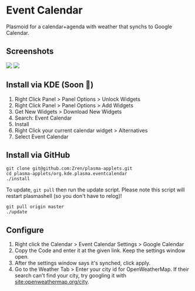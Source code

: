 # Event Calendar

Plasmoid for a calendar+agenda with weather that synchs to Google Calendar.

## Screenshots

![](https://i.imgur.com/YLzrjwx.png)
![](https://i.imgur.com/S1w3Sga.png)


## Install via KDE (Soon :construction:)

1. Right Click Panel > Panel Options > Unlock Widgets
2. Right Click Panel > Panel Options > Add Widgets
3. Get New Widgets > Download New Widgets
4. Search: Event Calendar
5. Install
6. Right Click your current calendar widget > Alternatives
7. Select Event Calendar

## Install via GitHub

```
git clone git@github.com:Zren/plasma-applets.git
cd plasma-applets/org.kde.plasma.eventcalendar
./install
```

To update, `git pull` then run the update script. Please note this script will restart plasmashell (so you don't have to relog)!

```
git pull origin master
./update
```

## Configure

1. Right click the Calendar > Event Calendar Settings > Google Calendar
2. Copy the Code and enter it at the given link. Keep the settings window open.
3. After the settings window says it's synched, click apply.
4. Go to the Weather Tab > Enter your city id for OpenWeatherMap. If their search can't find your city, try googling it with [site:openweathermap.org/city](https://www.google.ca/search?q=site%3Aopenweathermap.org%2Fcity+toronto).

